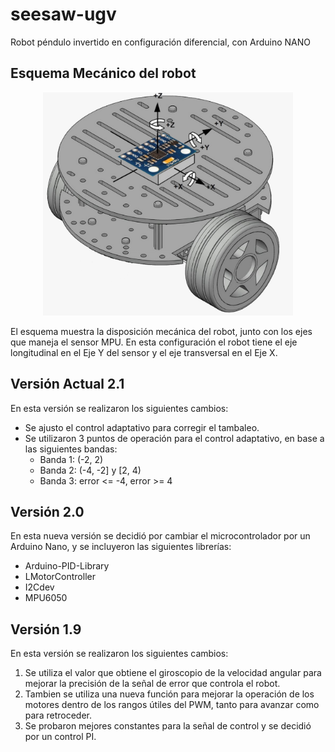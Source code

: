 # seesaw-ugv
Robot péndulo invertido en configuración diferencial, con Arduino NANO

## Esquema Mecánico del robot
<div>
    <p style = 'text-align:center;'>
        <img src="Esquema_Fisico.jpeg" width="400px">
    </p>
</div>

El esquema muestra la disposición mecánica del robot, junto con los ejes que maneja el sensor MPU. En esta configuración el robot tiene el eje longitudinal en el Eje Y del sensor y el eje transversal en el Eje X.

## Versión Actual 2.1
En esta versión se realizaron los siguientes cambios:
- Se ajusto el control adaptativo para corregir el tambaleo.
- Se utilizaron 3 puntos de operación para el control adaptativo, en base a las siguientes bandas:
    - Banda 1: (-2, 2)
    - Banda 2: (-4, -2] y [2, 4)
    - Banda 3: error <= -4, error >= 4

## Versión 2.0
En esta nueva versión se decidió por cambiar el microcontrolador por un Arduino Nano, y se incluyeron las siguientes librerías:
- Arduino-PID-Library
- LMotorController
- I2Cdev
- MPU6050

## Versión 1.9
En esta versión se realizaron los siguientes cambios:
1. Se utiliza el valor que obtiene el giroscopio de la velocidad angular para mejorar la precisión de la señal de error que controla el robot.
2. Tambien se utiliza una nueva función para mejorar la operación de los motores dentro de los rangos útiles del PWM, tanto para avanzar como para retroceder.
3. Se probaron mejores constantes para la señal de control y se decidió por un control PI.